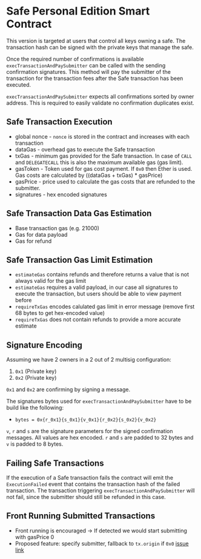 # Safe Personal Edition Smart Contract

This version is targeted at users that control all keys owning a safe. The transaction hash can be signed with the private keys that manage the safe. 

Once the required number of confirmations is available `execTransactionAndPaySubmitter` can be called with the sending confirmation signatures. This method will pay the submitter of the transaction for the transaction fees after the Safe transaction has been executed.

`execTransactionAndPaySubmitter` expects all confirmations sorted by owner address. This is required to easily validate no confirmation duplicates exist.

## Safe Transaction Execution
- global nonce - `nonce` is stored in the contract and increases with each transaction
- dataGas - overhead gas to execute the Safe transaction
- txGas - minimum gas provided for the Safe transaction. In case of `CALL` and `DELEGATECALL` this is also the maximum available gas (gas limit).
- gasToken - Token used for gas cost payment. If `0x0` then Ether is used. Gas costs are calculated by ((dataGas + txGas) * gasPrice)
- gasPrice - price used to calculate the gas costs that are refunded to the submitter.
- signatures - hex encoded signatures

## Safe Transaction Data Gas Estimation
- Base transaction gas (e.g. 21000)
- Gas for data payload
- Gas for refund

## Safe Transaction Gas Limit Estimation
- `estimateGas` contains refunds and therefore returns a value that is not always valid for the gas limit
- `estimateGas` requires a valid payload, in our case all signatures to execute the transaction, but users should be able to view payment before
- `requireTxGas` encodes calulated gas limit in error message (remove first 68 bytes to get hex-encoded value)
- `requireTxGas` does not contain refunds to provide a more accurate estimate

## Signature Encoding
Assuming we have 2 owners in a 2 out of 2 multisig configuration:

1. `0x1` (Private key)
2. `0x2` (Private key)

`0x1` and `0x2` are confirming by signing a message.

The signatures bytes used for `execTransactionAndPaySubmitter` have to be build like the following:
* `bytes = 0x{r_0x1}{s_0x1}{v_0x1}{r_0x2}{s_0x2}{v_0x2}`

`v`, `r` and `s` are the signature parameters for the signed confirmation messages. All values are hex encoded. `r` and `s` are padded to 32 bytes and `v` is padded to 8 bytes.

## Failing Safe Transactions
If the execution of a Safe transaction fails the contract will emit the `ExecutionFailed` event that contains the transaction hash of the failed transaction. The transaction triggering `execTransactionAndPaySubmitter` will not fail, since the submitter should still be refunded in this case.

## Front Running Submitted Transactions
- Front running is encouraged -> If detected we would start submitting with gasPrice 0
- Proposed feature: specify submitter, fallback to `tx.origin` if `0x0` [issue link](https://github.com/gnosis/safe-contracts/issues/38)